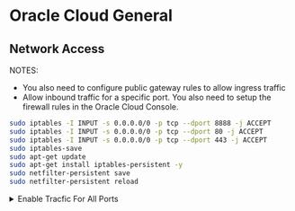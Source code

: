 # Oracle Cloud General

## Network Access

NOTES:

- You also need to configure public gateway rules to allow ingress traffic
- Allow inbound traffic for a specific port. You also need to setup the firewall rules in the Oracle Cloud Console.

```bash
sudo iptables -I INPUT -s 0.0.0.0/0 -p tcp --dport 8888 -j ACCEPT
sudo iptables -I INPUT -s 0.0.0.0/0 -p tcp --dport 80 -j ACCEPT
sudo iptables -I INPUT -s 0.0.0.0/0 -p tcp --dport 443 -j ACCEPT
sudo iptables-save
sudo apt-get update
sudo apt-get install iptables-persistent -y
sudo netfilter-persistent save
sudo netfilter-persistent reload
```

<details><summary>Enable Tracfic For All Ports</summary>

</br>

```
sudo iptables -P INPUT
sudo iptables -P OUTPUT
sudo iptables -P FORWARD
sudo iptables -F; sudo netfilter-persistent save
```

<details><summary>Speedtest</summary>

## Scripts

<details><summary>Enable SSH with Password</summary>

</br>

```bash
#!/bin/bash

echo root:<Your Password> | sudo chpasswd root
sudo sed -i 's/^#\?PermitRootLogin.*/PermitRootLogin yes/g' /etc/ssh/sshd_config;
sudo sed -i 's/^#\?PasswordAuthentication.*/PasswordAuthentication yes/g' /etc/ssh/sshd_config;
sudo service sshd restart
```

</p></details>

<details><summary>Speedtest</summary>

</br>

```bash
curl -so- 86.re/bench.sh | bash

# OR (CN)

bash <(curl -Lso- https://git.io/superspeed)
```

</p></details>

<details><summary>Beenchmark test</summary>

</br>

```bash
wget -qO- --no-check-certificate https://raw.githubusercontent.com/oooldking/script/master/superbench.sh | bash
```

</p></details>

## Useful Links

- [Arm-based cloud computing is the next big thing: Introducing Arm on Oracle Cloud Infrastructure](https://blogs.oracle.com/cloud-infrastructure/arm-based-cloud-computing-is-the-next-big-thing-introducing-arm-on-oci)
- [Build your first Arm app using Kubernetes and Oracle Cloud Infrastructure](https://docs.oracle.com/en/learn/arm_oke_cluster_oci/index.html)
- [Deploy Java applications on Ampere A1 on Oracle Cloud Infrastructure](https://docs.oracle.com/en/learn/java_app_ampere_oci/index.html)
- [Oracle launches Arm instances, support for Arm-based app development](https://www.zdnet.com/article/oracle-launches-arm-instances-support-for-arm-based-app-development/)
- [Details of the Always Free Resources](https://docs.oracle.com/en-us/iaas/Content/FreeTier/resourceref.htm)
